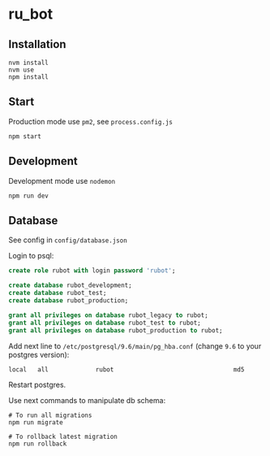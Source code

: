 # ru_bot

## Installation

```shell
nvm install
nvm use
npm install
```

## Start

Production mode use `pm2`, see `process.config.js`

```shell
npm start
```


## Development

Development mode use `nodemon`

```shell
npm run dev
```

## Database

See config in `config/database.json`

Login to psql:

```sql
create role rubot with login password 'rubot';

create database rubot_development;
create database rubot_test;
create database rubot_production;

grant all privileges on database rubot_legacy to rubot;
grant all privileges on database rubot_test to rubot;
grant all privileges on database rubot_production to rubot;
```

Add next line to `/etc/postgresql/9.6/main/pg_hba.conf` (change `9.6` to your postgres version):

```
local   all             rubot                                 md5
```
Restart postgres.



Use next commands to manipulate db schema:

```shell
# To run all migrations
npm run migrate

# To rollback latest migration
npm run rollback
```

